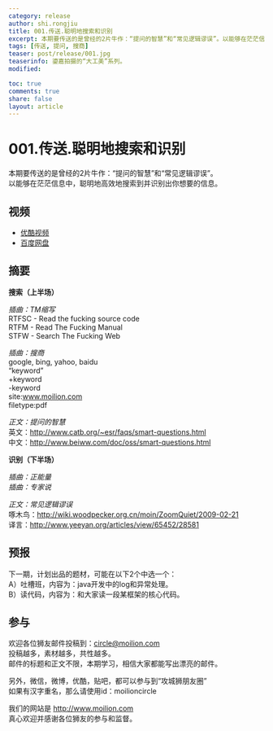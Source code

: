 ```yaml
---
category: release
author: shi.rongjiu
title: 001.传送.聪明地搜索和识别
excerpt: 本期要传送的是曾经的2片牛作：“提问的智慧”和“常见逻辑谬误”。以能够在茫茫信息中，聪明地高效地搜索到并识别出你想要的信息。
tags: [传送, 提问, 搜商]
teaser: post/release/001.jpg
teaserinfo: 鎏嘉拍摄的“大工美”系列。
modified: 

toc: true
comments: true
share: false
layout: article
---
```


# 001.传送.聪明地搜索和识别

本期要传送的是曾经的2片牛作：“提问的智慧”和“常见逻辑谬误”。  
以能够在茫茫信息中，聪明地高效地搜索到并识别出你想要的信息。  

## 视频

  * [优酷视频](http://v.youku.com/v_show/id_XNzM4NjY4MTUy.html)
  * [百度网盘](http://pan.baidu.com/share/link?shareid=3935315343&uk=1380913564&fid=910604549410940)

## 摘要

**搜索（上半场）**

*插曲：TM缩写*  
RTFSC - Read the fucking source code  
RTFM - Read The Fucking Manual  
STFW - Search The Fucking Web  

*插曲：搜商*  
google, bing, yahoo, baidu  
“keyword”  
+keyword   
-keyword   
site:www.moilion.com  
filetype:pdf  

*正文：提问的智慧*  
英文：http://www.catb.org/~esr/faqs/smart-questions.html  
中文：http://www.beiww.com/doc/oss/smart-questions.html

**识别（下半场）**

*插曲：正能量*  
*插曲：专家说*

*正文：常见逻辑谬误*  
啄木鸟：http://wiki.woodpecker.org.cn/moin/ZoomQuiet/2009-02-21  
译言：http://www.yeeyan.org/articles/view/65452/28581

## 预报

下一期，计划出品的题材，可能在以下2个中选一个：  
A）吐槽班，内容为：java开发中的log和异常处理。  
B）读代码，内容为：和大家读一段某框架的核心代码。  

## 参与

欢迎各位狮友邮件投稿到：circle@moilion.com  
投稿越多，素材越多，共性越多。  
邮件的标题和正文不限，本期学习，相信大家都能写出漂亮的邮件。  

另外，微信，微博，优酷，贴吧，都可以参与到“攻城狮朋友圈”  
如果有汉字重名，那么请使用id：moilioncircle

我们的网站是 http://www.moilion.com  
真心欢迎并感谢各位狮友的参与和监督。
